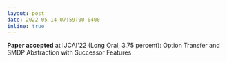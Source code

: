 ```yaml
---
layout: post
date: 2022-05-14 07:59:00-0400
inline: true
---
```


**Paper accepted** at IJCAI'22 (Long Oral, 3.75 percent): Option Transfer and SMDP Abstraction with Successor Features 
